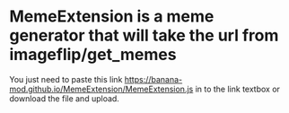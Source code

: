# MemeExtension is a meme generator that will take the url from imageflip/get_memes

You just need to paste this link https://banana-mod.github.io/MemeExtension/MemeExtension.js in to the link textbox or download the file and upload.

